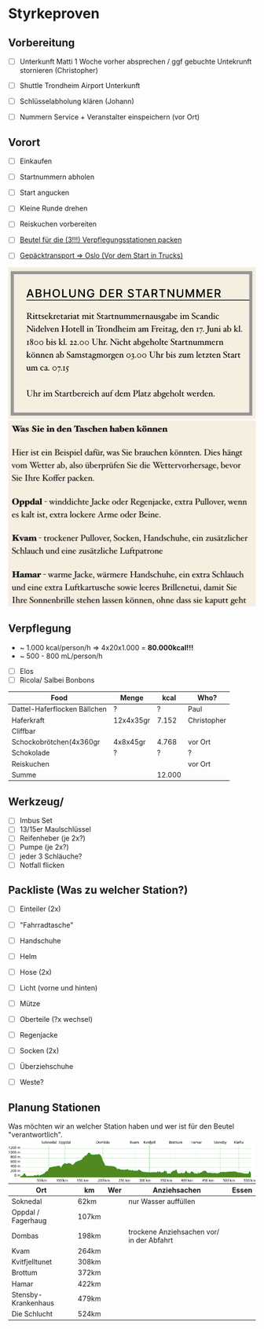 # Styrkeproven

## Vorbereitung
 - [ ] Unterkunft Matti 1 Woche vorher absprechen / ggf gebuchte Untekrunft stornieren (Christopher)
 - [ ] Shuttle Trondheim Airport Unterkunft
 - [ ] Schlüsselabholung klären (Johann)
 - [ ] Nummern Service + Veranstalter einspeichern (vor Ort)


## Vorort
- [ ] Einkaufen
- [ ] Startnummern abholen
- [ ] Start angucken
- [ ] Kleine Runde drehen
- [ ] Reiskuchen vorbereiten
- [ ] [Beutel für die (3!!!) Verpflegungsstationen packen](https://styrkeproven.no/poseplanen-for-trondheim-oslo/)
- [ ] [Gepäcktransport => Oslo (Vor dem Start in Trucks)](https://styrkeproven.no/poseplanen-for-trondheim-oslo/)


  


<img src="startnummer.png">

<img src="beutel.png">

## Verpflegung
- ~ 1.000 kcal/person/h => 4x20x1.000 = **80.000kcal!!!**
- ~ 500 - 800 mL/person/h
-  [ ] Elos
-  [ ] Ricola/ Salbei Bonbons

| Food                          | Menge     |    kcal   | Who?        |
|-------------------------------|-----------|-----------|-------------|
|Dattel-Haferflocken Bällchen   |      ?    |  ?        | Paul        | 
|Haferkraft                     | 12x4x35gr | 7.152     | Christopher |
|Cliffbar                       |           |           |             |  
|Schockobrötchen(4x360gr        | 4x8x45gr  | 4.768     | vor Ort     | 
|Schokolade                     |     ?     |   ?       |     ?       | 
|Reiskuchen                     |           |           | vor Ort     |
|Summe                          |           |  12.000   |             |


## Werkzeug/ 
-  [ ] Imbus Set
-  [ ] 13/15er Maulschlüssel
-  [ ] Reifenheber (je 2x?)
-  [ ] Pumpe (je 2x?)
-  [ ] jeder 3 Schläuche?
-  [ ] Notfall flicken

## Packliste (Was zu welcher Station?)
- [ ] Einteiler (2x)
- [ ] "Fahrradtasche"
- [ ] Handschuhe
- [ ] Helm
- [ ] Hose (2x)
- [ ] Licht (vorne und hinten)
- [ ] Mütze
- [ ] Oberteile (?x wechsel)
- [ ] Regenjacke
- [ ] Socken (2x) 
- [ ] Überziehschuhe
- [ ] Weste? 


## Planung Stationen
Was möchten wir an welcher Station haben und wer ist für den Beutel "verantwortlich".
<img src="TOhoydeprofil.jpeg"
     alt="Höhenprofil"
     style="float: left; margin-right: 10px;" />

|Ort                    | km    | Wer       | Anziehsachen  | Essen |
|-----------------------|-------|-----------|---------------|-------|
|Soknedal               | 62km  |           | nur Wasser auffüllen  |
|Oppdal / Fagerhaug     | 107km |           |               |       |
|Dombas                 | 198km |           |   trockene Anziehsachen vor/ in der Abfahrt            |       |
|Kvam                   | 264km |           |               |       |
|Kvitfjelltunet         | 308km |           |               |       |
|Brottum                | 372km |           |               |       |
|Hamar                  | 422km |           |               |       |
|Stensby-Krankenhaus    | 479km |           |               |       |
|Die Schlucht           | 524km |           |               |       |
  
